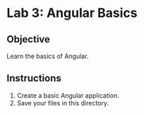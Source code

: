 # Lab 3: Angular Basics
## Objective
Learn the basics of Angular.

## Instructions
1. Create a basic Angular application.
2. Save your files in this directory.